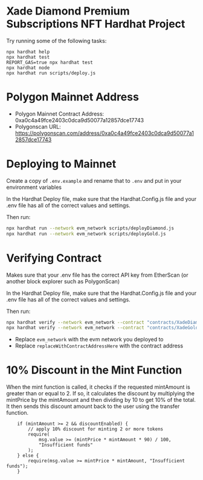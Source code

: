 # Xade Diamond Premium Subscriptions NFT Hardhat Project

Try running some of the following tasks:

```shell
npx hardhat help
npx hardhat test
REPORT_GAS=true npx hardhat test
npx hardhat node
npx hardhat run scripts/deploy.js
```

# Polygon Mainnet Address

- Polygon Mainnet Contract Address: 0xa0c4a49fce2403c0dca9d50077a12857dce17743
- Polygonscan URL: https://polygonscan.com/address/0xa0c4a49fce2403c0dca9d50077a12857dce17743

# Deploying to Mainnet

Create a copy of `.env.example` and rename that to `.env` and put in your environment variables

In the Hardhat Deploy file, make sure that the Hardhat.Config.js file and your .env file has all of the correct values and settings.

Then run:

```sh
npx hardhat run --network evm_network scripts/deployDiamond.js
npx hardhat run --network evm_network scripts/deployGold.js
```

# Verifying Contract

Makes sure that your .env file has the correct API key from EtherScan (or another block explorer such as PolygonScan)

In the Hardhat Deploy file, make sure that the Hardhat.Config.js file and your .env file has all of the correct values and settings.

Then run:

```sh
npx hardhat verify --network evm_network --contract "contracts/XadeDiamondPremiumSubscriptionsNFT.sol:XadeDiamondPremiumSubscriptionsNFT" replaceWithContractAddressHere
npx hardhat verify --network evm_network --contract "contracts/XadeGoldPremiumSubscriptionsNFT.sol:XadeGoldPremiumSubscriptionsNFT" replaceWithContractAddressHere
```

- Replace `evm_network` with the evm network you deployed to
- Replace `replaceWithContractAddressHere` with the contract address

# 10% Discount in the Mint Function

When the mint function is called, it checks if the requested mintAmount is greater than or equal to 2. If so, it calculates the discount by multiplying the mintPrice by the mintAmount and then dividing by 10 to get 10% of the total. It then sends this discount amount back to the user using the transfer function.

```solidity
    if (mintAmount >= 2 && discountEnabled) {
        // apply 10% discount for minting 2 or more tokens
        require(
            msg.value >= (mintPrice * mintAmount * 90) / 100,
            "Insufficient funds"
        );
    } else {
        require(msg.value >= mintPrice * mintAmount, "Insufficient funds");
    }
```
